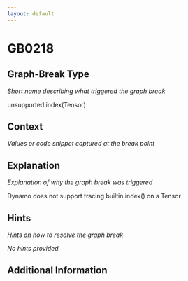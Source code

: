 ```yaml
---
layout: default
---
```

# GB0218

## Graph-Break Type
*Short name describing what triggered the graph break*

unsupported index(Tensor)

## Context
*Values or code snippet captured at the break point*



## Explanation
*Explanation of why the graph break was triggered*

Dynamo does not support tracing builtin index() on a Tensor

## Hints
*Hints on how to resolve the graph break*

*No hints provided.*


## Additional Information

<!-- ADDITIONAL INFORMATION START - Add custom information below this line -->

<!-- ADDITIONAL INFORMATION END -->

